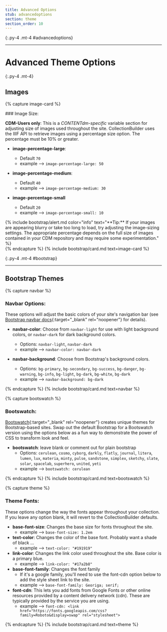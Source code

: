 ```yaml
---
title: Advanced Options
stub: advancedoptions
section: theme
section_order: 10
---
```


{:.py-4 .mt-4 #advancedoptions}
***

# Advanced Theme Options

{:.py-4 .mt-4}

## Images 

{% capture image-card %}

<div class="row" markdown="1">

<div class="col-md-8" markdown="1">
### Image Size:

**CDM-Users only**: This is a *CONTENTdm-specific* variable section for adjusting size of images used throughout the site.
CollectionBuilder uses the IIIF API to retrieve images using a percentage size option. 
The percentage must be 10% or greater.

- **image-percentage-large**:
	- Default `70`
	- example --> `image-percentage-large: 50`

- **image-percentage-medium**: 
	- Default `40` 
	- example --> `image-percentage-medium: 30`

- **image-percentage-small**
	- Default `20`
	- example --> `image-percentage-small: 10`
</div>

<div class="col-md-4" markdown ="1">
{% include bootstrap/alert.md color="info" text="**Tip:** If your images are appearing blurry or take too long to load, try adjusting the image-sizing settings. The appropriate percentage depends on the full size of images contained in your CDM repository and may require some experimentation." %} 
</div>
</div>
{% endcapture %}
{% include bootstrap/card.md text=image-card %}

{:.py-4 .mt-4 #bootstrap}
***

## Bootstrap Themes

{% capture navbar %}
### Navbar Options:

These options will adjust the basic colors of your site's navigation bar (see [Bootstrap navbar docs](https://getbootstrap.com/docs/4.4/components/navbar/){:target="_blank" rel="noopener"} for details).

- **navbar-color**: Choose from `navbar-light` for use with light background colors, or `navbar-dark` for dark background colors.
	- Options:  `navbar-light`, `navbar-dark`
	- example --> `navbar-color: navbar-dark`

- **navbar-background**: Choose from Bootstrap's background colors.
	- Options: `bg-primary`, `bg-secondary`, `bg-success`, `bg-danger`, `bg-warning`, `bg-info`, `bg-light`, `bg-dark`, `bg-white`, `bg-dark`
	- example --> `navbar-background: bg-dark`

{% endcapture %}
{% include bootstrap/card.md text=navbar %}

{% capture bootswatch %}
### Bootswatch:

[Bootswatch](https://bootswatch.com/){:target="_blank" rel="noopener"} creates unique themes for Bootstrap-based sites. 
Swap out the default Bootstrap for a Bootswatch version using the options below as a fun way to demonstrate the power of CSS to transform look and feel. 

- **bootswatch**: leave blank or comment out for plain bootstrap
	- Options: `cerulean`, `cosmo`, `cyborg`, `darkly`, `flatly`, `journal`, `litera`, `lumen`, `lux`, `materia`, `minty`, `pulse`, `sandstone`, `simplex`, `sketchy`, `slate`, `solar`, `spacelab`, `superhero`, `united`, `yeti`
	- example --> `bootswatch: cerulean`

{% endcapture %}
{% include bootstrap/card.md text=bootswatch %}

{% capture theme %}
### Theme Fonts:

These options change the way the fonts appear throughout your collection. 
If you leave any option blank, it will revert to the CollectionBuilder defaults.

- **base-font-size**: Changes the base size for fonts throughout the site.
	- example --> `base-font-size: 1.2em`
- **text-color**: Changes the color of the base font. Probably want a shade of black ... 
	- example --> `text-color: "#191919"`
- **link-color**: Changes the link color used throughout the site. Base color is a primary blue. 
	- example --> `link-color: "#17a2b8"`
- **base-font-family**: Changes the font family
	- If it's a google family, you'll need to use the font-cdn option below to add the style sheet link to the site.
	- example --> `base-font-family: Georiga; serif;`
- **font-cdn**: This lets you add fonts from Google Fonts or other online resources provided by a content delivery network (cdn). These are typically provided by the service you are using. 
	- example --> `font-cdn: <link href="https://fonts.googleapis.com/css?family=Roboto&display=swap" rel="stylesheet">`

{% endcapture %}
{% include bootstrap/card.md text=theme %}